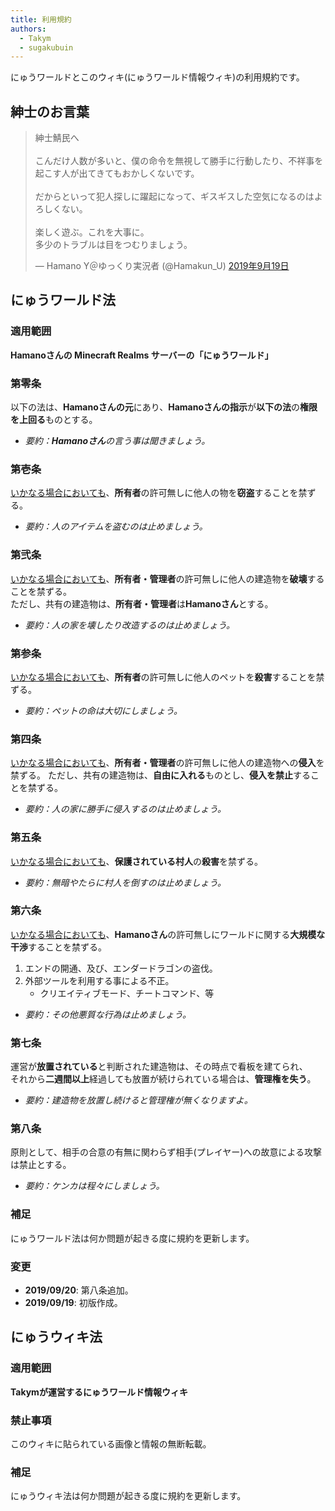 ```yaml
---
title: 利用規約
authors:
  - Takym
  - sugakubuin
---
```

にゅうワールドとこのウィキ(にゅうワールド情報ウィキ)の利用規約です。

## 紳士のお言葉
<blockquote class="twitter-tweet" data-lang="ja"><p lang="ja" dir="ltr">紳士鯖民へ<br><br>こんだけ人数が多いと、僕の命令を無視して勝手に行動したり、不祥事を起こす人が出てきてもおかしくないです。<br><br>だからといって犯人探しに躍起になって、ギスギスした空気になるのはよろしくない。<br><br>楽しく遊ぶ。これを大事に。<br>多少のトラブルは目をつむりましょう。</p>&mdash; Hamano Y＠ゆっくり実況者 (@Hamakun_U) <a href="https://twitter.com/Hamakun_U/status/1174701628584280064?ref_src=twsrc%5Etfw">2019年9月19日</a></blockquote>
<script async src="https://platform.twitter.com/widgets.js" charset="utf-8"></script>

## にゅうワールド法
### 適用範囲
**Hamanoさんの Minecraft Realms サーバーの「にゅうワールド」**

### 第零条
以下の法は、**Hamanoさんの元**にあり、**Hamanoさんの指示**が**以下の法**の**権限を上回る**ものとする。
* *要約：**Hamanoさん**の言う事は聞きましょう。*

### 第壱条
<u>いかなる場合においても</u>、**所有者**の許可無しに他人の物を**窃盗**することを禁ずる。
* *要約：人のアイテムを盗むのは止めましょう。*

### 第弐条
<u>いかなる場合においても</u>、**所有者・管理者**の許可無しに他人の建造物を**破壊**することを禁ずる。<br />
ただし、共有の建造物は、**所有者・管理者**は**Hamanoさん**とする。
* *要約：人の家を壊したり改造するのは止めましょう。*

### 第参条
<u>いかなる場合においても</u>、**所有者**の許可無しに他人のペットを**殺害**することを禁ずる。
* *要約：ペットの命は大切にしましょう。*

### 第四条
<u>いかなる場合においても</u>、**所有者・管理者**の許可無しに他人の建造物への**侵入**を禁ずる。
ただし、共有の建造物は、**自由に入れる**ものとし、**侵入を禁止**することを禁ずる。
* *要約：人の家に勝手に侵入するのは止めましょう。*

### 第五条
<u>いかなる場合においても</u>、**保護されている村人**の**殺害**を禁ずる。
* *要約：無暗やたらに村人を倒すのは止めましょう。*

### 第六条
<u>いかなる場合においても</u>、**Hamanoさん**の許可無しにワールドに関する**大規模な干渉**することを禁ずる。
1. エンドの開通、及び、エンダードラゴンの盗伐。
2. 外部ツールを利用する事による不正。
	* クリエイティブモード、チートコマンド、等

* *要約：その他悪質な行為は止めましょう。*

### 第七条
運営が**放置されている**と判断された建造物は、その時点で看板を建てられ、<br />
それから**二週間以上**経過しても放置が続けられている場合は、**管理権を失う**。
* *要約：建造物を放置し続けると管理権が無くなりますよ。*

### 第八条
原則として、相手の合意の有無に関わらず相手(プレイヤー)への故意による攻撃は禁止とする。
* *要約：ケンカは程々にしましょう。*

### 補足
にゅうワールド法は何か問題が起きる度に規約を更新します。

### 変更
* **2019/09/20**: 第八条追加。
* **2019/09/19**: 初版作成。

## にゅうウィキ法
### 適用範囲
**Takymが運営するにゅうワールド情報ウィキ**

### 禁止事項
このウィキに貼られている画像と情報の無断転載。

### 補足
にゅうウィキ法は何か問題が起きる度に規約を更新します。
